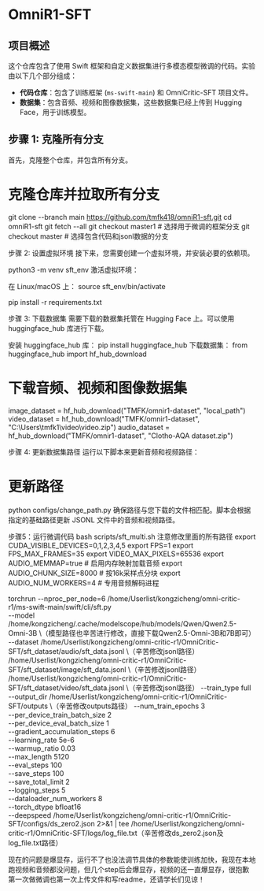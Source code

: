 # OmniR1-SFT

## 项目概述

这个仓库包含了使用 Swift 框架和自定义数据集进行多模态模型微调的代码。实验由以下几个部分组成：

- **代码仓库**：包含了训练框架 (`ms-swift-main`) 和 OmniCritic-SFT 项目文件。
- **数据集**：包含音频、视频和图像数据集，这些数据集已经上传到 Hugging Face，用于训练模型。

## 步骤 1: 克隆所有分支

首先，克隆整个仓库，并包含所有分支。

# 克隆仓库并拉取所有分支
git clone --branch main https://github.com/tmfk418/omniR1-sft.git
cd omniR1-sft
git fetch --all
git checkout master1  # 选择用于微调的框架分支
git checkout master   # 选择包含代码和jsonl数据的分支

步骤 2: 设置虚拟环境
接下来，您需要创建一个虚拟环境，并安装必要的依赖项。

python3 -m venv sft_env
激活虚拟环境：

在 Linux/macOS 上：
source sft_env/bin/activate

pip install -r requirements.txt

步骤 3: 下载数据集
需要下载的数据集托管在 Hugging Face 上。可以使用 huggingface_hub 库进行下载。

安装 huggingface_hub 库：
pip install huggingface_hub
下载数据集：
from huggingface_hub import hf_hub_download

# 下载音频、视频和图像数据集
image_dataset = hf_hub_download("TMFK/omnir1-dataset", "local_path")
video_dataset = hf_hub_download("TMFK/omnir1-dataset", "C:\Users\tmfk1\video\video.zip")
audio_dataset = hf_hub_download("TMFK/omnir1-dataset", "Clotho-AQA dataset.zip")

步骤 4: 更新数据集路径
运行以下脚本来更新音频和视频路径：

# 更新路径
python configs/change_path.py
确保路径与您下载的文件相匹配。脚本会根据指定的基础路径更新 JSONL 文件中的音频和视频路径。

步骤5：运行微调代码
bash scripts/sft_multi.sh
注意修改里面的所有路径
export CUDA_VISIBLE_DEVICES=0,1,2,3,4,5
export FPS=1
export FPS_MAX_FRAMES=35
export VIDEO_MAX_PIXELS=65536
export AUDIO_MEMMAP=true  # 启用内存映射加载音频
export AUDIO_CHUNK_SIZE=8000  # 按16k采样点分块
export AUDIO_NUM_WORKERS=4  # 专用音频解码进程

torchrun --nproc_per_node=6 /home/Userlist/kongzicheng/omni-critic-r1/ms-swift-main/swift/cli/sft.py \
  --model /home/kongzicheng/.cache/modelscope/hub/models/Qwen/Qwen2.5-Omni-3B \（模型路径也辛苦进行修改，直接下载Qwen2.5-Omni-3B和7B即可）
  --dataset /home/Userlist/kongzicheng/omni-critic-r1/OmniCritic-SFT/sft_dataset/audio/sft_data.jsonl \（辛苦修改jsonl路径）
            /home/Userlist/kongzicheng/omni-critic-r1/OmniCritic-SFT/sft_dataset/image/sft_data.jsonl \（辛苦修改jsonl路径）
            /home/Userlist/kongzicheng/omni-critic-r1/OmniCritic-SFT/sft_dataset/video/sft_data.jsonl \（辛苦修改jsonl路径）
  --train_type full \
  --output_dir /home/Userlist/kongzicheng/omni-critic-r1/OmniCritic-SFT/outputs \（辛苦修改outputs路径）
  --num_train_epochs 3 \
  --per_device_train_batch_size 2 \
  --per_device_eval_batch_size 1 \
  --gradient_accumulation_steps 6 \
  --learning_rate 5e-6 \
  --warmup_ratio 0.03 \
  --max_length 5120 \
  --eval_steps 100 \
  --save_steps 100 \
  --save_total_limit 2 \
  --logging_steps 5 \
  --dataloader_num_workers 8 \
  --torch_dtype bfloat16 \
  --deepspeed /home/Userlist/kongzicheng/omni-critic-r1/OmniCritic-SFT/configs/ds_zero2.json  2>&1 | tee /home/Userlist/kongzicheng/omni-critic-r1/OmniCritic-SFT/logs/log_file.txt（辛苦修改ds_zero2.json及log_file.txt路径）

  现在的问题是爆显存，运行不了也没法调节具体的参数能使训练加快，我现在本地跑视频和音频都没问题，但几个step后会爆显存，视频的还一直爆显存，很抱歉第一次做微调也第一次上传文件和写readme，还请学长们见谅！
